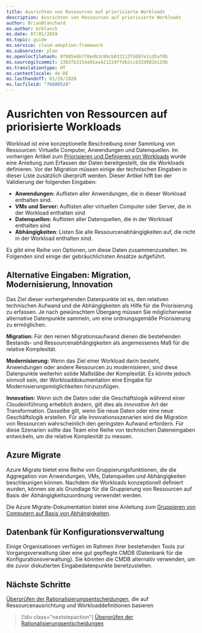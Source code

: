 ```yaml
---
title: Ausrichten von Ressourcen auf priorisierte Workloads
description: Ausrichten von Ressourcen auf priorisierte Workloads
author: BrianBlanchard
ms.author: brblanch
ms.date: 07/01/2019
ms.topic: guide
ms.service: cloud-adoption-framework
ms.subservice: plan
ms.openlocfilehash: 0f005e6b770edb3c89cb033113fdd07e1cd5af0b
ms.sourcegitcommit: 2362fb3154a91aa421224ffdb2cc632d982b129b
ms.translationtype: HT
ms.contentlocale: de-DE
ms.lasthandoff: 01/28/2020
ms.locfileid: "76800524"
---
```

# <a name="align-assets-to-prioritized-workloads"></a>Ausrichten von Ressourcen auf priorisierte Workloads

Workload ist eine konzeptionelle Beschreibung einer Sammlung von Ressourcen: Virtuelle Computer, Anwendungen und Datenquellen. Im vorherigen Artikel zum [Priorisieren und Definieren von Workloads](./workloads.md) wurde eine Anleitung zum Erfassen der Daten bereitgestellt, die die Workloads definieren. Vor der Migration müssen einige der technischen Eingaben in dieser Liste zusätzlich überprüft werden. Dieser Artikel hilft bei der Validierung der folgenden Eingaben:

- **Anwendungen:** Auflisten aller Anwendungen, die in dieser Workload enthalten sind.
- **VMs und Server:** Auflisten aller virtuellen Computer oder Server, die in der Workload enthalten sind
- **Datenquellen:** Auflisten aller Datenquellen, die in der Workload enthalten sind
- **Abhängigkeiten**: Listen Sie alle Ressourcenabhängigkeiten auf, die nicht in der Workload enthalten sind.

Es gibt eine Reihe von Optionen, um diese Daten zusammenzustellen. Im Folgenden sind einige der gebräuchlichsten Ansätze aufgeführt.

## <a name="alternative-inputs-migrate-modernize-innovate"></a>Alternative Eingaben: Migration, Modernisierung, Innovation

Das Ziel dieser vorhergehenden Datenpunkte ist es, den relativen technischen Aufwand und die Abhängigkeiten als Hilfe für die Priorisierung zu erfassen. Je nach gewünschtem Übergang müssen Sie möglicherweise alternative Datenpunkte sammeln, um eine ordnungsgemäße Priorisierung zu ermöglichen.

**Migration:** Für den reinen Migrationsaufwand dienen die bestehenden Bestands- und Ressourcenabhängigkeiten als angemessenes Maß für die relative Komplexität.

**Modernisierung:** Wenn das Ziel einer Workload darin besteht, Anwendungen oder andere Ressourcen zu modernisieren, sind diese Datenpunkte weiterhin solide Maßstäbe der Komplexität. Es könnte jedoch sinnvoll sein, der Workloaddokumentation eine Eingabe für Modernisierungsmöglichkeiten hinzuzufügen.

**Innovation:** Wenn sich die Daten oder die Geschäftslogik während einer Cloudeinführung erheblich ändern, gilt dies als *innovative* Art der Transformation. Dasselbe gilt, wenn Sie neue Daten oder eine neue Geschäftslogik erstellen. Für alle Innovationsszenarien wird die Migration von Ressourcen wahrscheinlich den geringsten Aufwand erfordern. Für diese Szenarien sollte das Team eine Reihe von technischen Dateneingaben entwickeln, um die relative Komplexität zu messen.

## <a name="azure-migrate"></a>Azure Migrate

Azure Migrate bietet eine Reihe von Gruppierungsfunktionen, die die Aggregation von Anwendungen, VMs, Datenquellen und Abhängigkeiten beschleunigen können. Nachdem die Workloads konzeptionell definiert wurden, können sie als Grundlage für die Gruppierung von Ressourcen auf Basis der Abhängigkeitszuordnung verwendet werden.

Die Azure Migrate-Dokumentation bietet eine Anleitung zum [Gruppieren von Computern auf Basis von Abhängigkeiten](https://docs.microsoft.com/azure/migrate/how-to-create-group-machine-dependencies).

## <a name="configuration-management-database"></a>Datenbank für Konfigurationsverwaltung

Einige Organisationen verfügen im Rahmen ihrer bestehenden Tools zur Vorgangsverwaltung über eine gut gepflegte CMDB (Datenbank für die Konfigurationsverwaltung). Sie könnten die CMDB alternativ verwenden, um die zuvor diskutierten Eingabedatenpunkte bereitzustellen.

## <a name="next-steps"></a>Nächste Schritte

[Überprüfen der Rationalisierungsentscheidungen](./review-rationalization.md), die auf Ressourcenausrichtung und Workloaddefinitionen basieren

> [!div class="nextstepaction"]
> [Überprüfen der Rationalisierungsentscheidungen](./review-rationalization.md)
